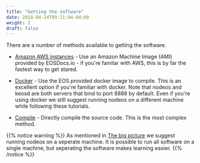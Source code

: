```yaml
---
title: "Getting the software"
date: 2018-04-24T09:21:04-04:00
weight: 2
draft: false
---
```


There are a number of methods available to getting the software. 

* [Amazon AWS instances](amazonaws) - Use an Amazon Machine Image (AMI) provided by EOSDocs.io - if you're familar with AWS, this is by far the fastest way to get stared. 

* [Docker](docker) - Use the EOS provided docker image to compile. This is an excellent option if you're familiar with docker. Note that nodeos and keosd are both servers that bind to port 8888 by default. Even if you're using docker we still suggest running nodeos on a different machine while following these tutorials.

* [Compile](compile) - Directly compile the source code. This is the most complex method. 


{{% notice warning %}}
As mentioned in [The big picture](../thebigpicture) we suggest running nodeos on a seperate machine. It is possible to run all software on a single machine, but seperating the software makes learning easier. 
{{% /notice %}}
